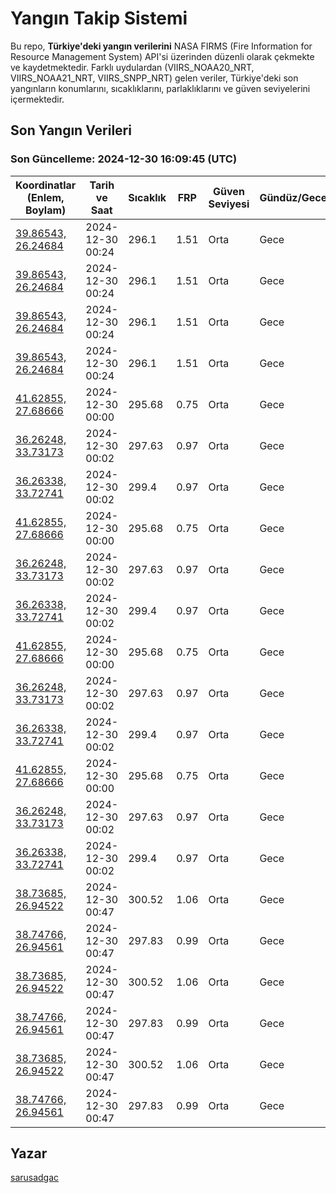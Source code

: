 # Yangın Takip Sistemi

Bu repo, **Türkiye'deki yangın verilerini** NASA FIRMS (Fire Information for Resource Management System) API'si üzerinden düzenli olarak çekmekte ve kaydetmektedir. Farklı uydulardan (VIIRS_NOAA20_NRT, VIIRS_NOAA21_NRT, VIIRS_SNPP_NRT) gelen veriler, Türkiye'deki son yangınların konumlarını, sıcaklıklarını, parlaklıklarını ve güven seviyelerini içermektedir.

## Son Yangın Verileri
### Son Güncelleme: 2024-12-30 16:09:45 (UTC)

| Koordinatlar (Enlem, Boylam) | Tarih ve Saat | Sıcaklık | FRP | Güven Seviyesi | Gündüz/Gece |
|-----------------------------|----------------|----------|-----|----------------|-------------|
| [39.86543, 26.24684](https://www.google.com/maps?q=39.86543,26.24684) | 2024-12-30 00:24 | 296.1 | 1.51 | Orta | Gece |
| [39.86543, 26.24684](https://www.google.com/maps?q=39.86543,26.24684) | 2024-12-30 00:24 | 296.1 | 1.51 | Orta | Gece |
| [39.86543, 26.24684](https://www.google.com/maps?q=39.86543,26.24684) | 2024-12-30 00:24 | 296.1 | 1.51 | Orta | Gece |
| [39.86543, 26.24684](https://www.google.com/maps?q=39.86543,26.24684) | 2024-12-30 00:24 | 296.1 | 1.51 | Orta | Gece |
| [41.62855, 27.68666](https://www.google.com/maps?q=41.62855,27.68666) | 2024-12-30 00:00 | 295.68 | 0.75 | Orta | Gece |
| [36.26248, 33.73173](https://www.google.com/maps?q=36.26248,33.73173) | 2024-12-30 00:02 | 297.63 | 0.97 | Orta | Gece |
| [36.26338, 33.72741](https://www.google.com/maps?q=36.26338,33.72741) | 2024-12-30 00:02 | 299.4 | 0.97 | Orta | Gece |
| [41.62855, 27.68666](https://www.google.com/maps?q=41.62855,27.68666) | 2024-12-30 00:00 | 295.68 | 0.75 | Orta | Gece |
| [36.26248, 33.73173](https://www.google.com/maps?q=36.26248,33.73173) | 2024-12-30 00:02 | 297.63 | 0.97 | Orta | Gece |
| [36.26338, 33.72741](https://www.google.com/maps?q=36.26338,33.72741) | 2024-12-30 00:02 | 299.4 | 0.97 | Orta | Gece |
| [41.62855, 27.68666](https://www.google.com/maps?q=41.62855,27.68666) | 2024-12-30 00:00 | 295.68 | 0.75 | Orta | Gece |
| [36.26248, 33.73173](https://www.google.com/maps?q=36.26248,33.73173) | 2024-12-30 00:02 | 297.63 | 0.97 | Orta | Gece |
| [36.26338, 33.72741](https://www.google.com/maps?q=36.26338,33.72741) | 2024-12-30 00:02 | 299.4 | 0.97 | Orta | Gece |
| [41.62855, 27.68666](https://www.google.com/maps?q=41.62855,27.68666) | 2024-12-30 00:00 | 295.68 | 0.75 | Orta | Gece |
| [36.26248, 33.73173](https://www.google.com/maps?q=36.26248,33.73173) | 2024-12-30 00:02 | 297.63 | 0.97 | Orta | Gece |
| [36.26338, 33.72741](https://www.google.com/maps?q=36.26338,33.72741) | 2024-12-30 00:02 | 299.4 | 0.97 | Orta | Gece |
| [38.73685, 26.94522](https://www.google.com/maps?q=38.73685,26.94522) | 2024-12-30 00:47 | 300.52 | 1.06 | Orta | Gece |
| [38.74766, 26.94561](https://www.google.com/maps?q=38.74766,26.94561) | 2024-12-30 00:47 | 297.83 | 0.99 | Orta | Gece |
| [38.73685, 26.94522](https://www.google.com/maps?q=38.73685,26.94522) | 2024-12-30 00:47 | 300.52 | 1.06 | Orta | Gece |
| [38.74766, 26.94561](https://www.google.com/maps?q=38.74766,26.94561) | 2024-12-30 00:47 | 297.83 | 0.99 | Orta | Gece |
| [38.73685, 26.94522](https://www.google.com/maps?q=38.73685,26.94522) | 2024-12-30 00:47 | 300.52 | 1.06 | Orta | Gece |
| [38.74766, 26.94561](https://www.google.com/maps?q=38.74766,26.94561) | 2024-12-30 00:47 | 297.83 | 0.99 | Orta | Gece |

## Yazar

[sarusadgac](https://x.com/sarusadgac)
